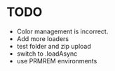 # TODO

- Color management is incorrect.
- Add more loaders
- test folder and zip upload
- switch to .loadAsync
- use PRMREM environments